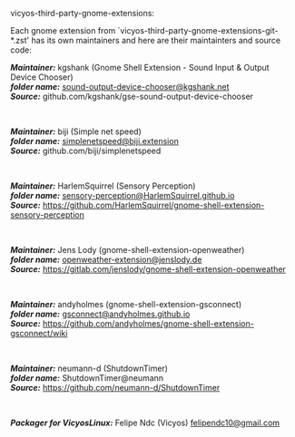 vicyos-third-party-gnome-extensions:

 Each gnome extension from ´vicyos-third-party-gnome-extensions-git-*.zst' 
has its own maintainers and here are their maintainters and source code:


***Maintainer:*** kgshank (Gnome Shell Extension - Sound Input & Output Device Chooser) <br />
***folder name:*** sound-output-device-chooser@kgshank.net <br />
***Source:*** github.com/kgshank/gse-sound-output-device-chooser <br />

<br />

***Maintainer:*** biji (Simple net speed) <br />
***folder name:*** simplenetspeed@biji.extension <br />
***Source:*** github.com/biji/simplenetspeed <br />

<br />

***Maintainer:*** HarlemSquirrel (Sensory Perception) <br />
***folder name:*** sensory-perception@HarlemSquirrel.github.io <br />
***Source:*** https://github.com/HarlemSquirrel/gnome-shell-extension-sensory-perception <br />

<br />

***Maintainer:*** Jens Lody (gnome-shell-extension-openweather) <br />
***folder name:*** openweather-extension@jenslody.de <br />
***Source:*** https://gitlab.com/jenslody/gnome-shell-extension-openweather <br />

<br />

***Maintainer:*** andyholmes (gnome-shell-extension-gsconnect) <br />
***folder name:*** gsconnect@andyholmes.github.io <br />
***Source:*** https://github.com/andyholmes/gnome-shell-extension-gsconnect/wiki <br />

<br />

***Maintainer:*** neumann-d (ShutdownTimer) <br />
***folder name:*** ShutdownTimer@neumann <br />
***Source:*** https://github.com/neumann-d/ShutdownTimer <br />

<br />

***Packager for VicyosLinux:*** Felipe Ndc (Vicyos) <felipendc10@gmail.com> <br />
